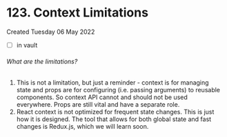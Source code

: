 # 123. Context Limitations
Created Tuesday 06 May 2022
- [ ] in vault


###### What are the limitations?
1. This is not a limitation, but just a reminder - context is for managing state and props are for configuring (i.e. passing arguments) to reusable components. So context API cannot and should not be used everywhere. Props are still vital and have a separate role.
2. React context is not optimized for frequent state changes. This is just how it is designed. The tool that allows for both global state and fast changes is Redux.js, which we will learn soon.